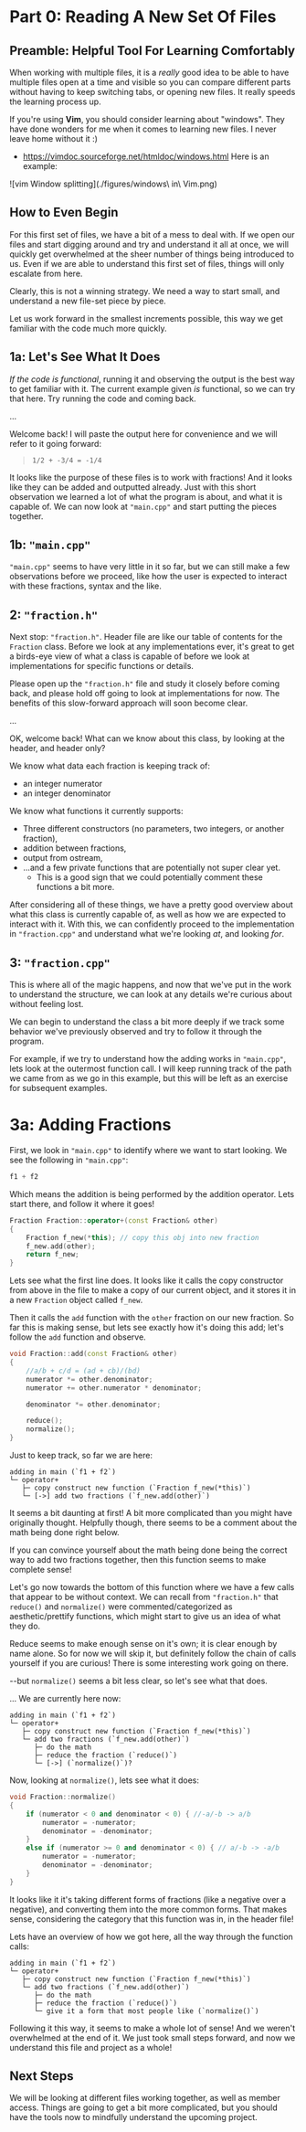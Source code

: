 # Part 0: Reading A New Set Of Files

## Preamble: Helpful Tool For Learning Comfortably
When working with multiple files, it is a *really* good idea to be able to have
multiple files open at a time and visible so you can compare different parts without
having to keep switching tabs, or opening new files. It really speeds the learning
process up.

If you're using **Vim**, you should consider learning about "windows". They have
done wonders for me when it comes to learning new files. I never leave home without
it :)
* https://vimdoc.sourceforge.net/htmldoc/windows.html
Here is an example:

![vim Window splitting](./figures/windows\ in\ Vim.png)

## How to Even Begin
For this first set of files, we have a bit of a mess to deal with. If we open our
files and start digging around and try and understand it all at once, we will quickly
get overwhelmed at the sheer number of things being introduced to us. Even if we are 
able to understand this first set of files, things will only escalate from here.

Clearly, this is not a winning strategy. We need a way to start small, and understand
a new file-set piece by piece.

Let us work forward in the smallest increments possible, this way we get familiar with
the code much more quickly.

## 1a: Let's See What It Does
*If the code is functional*, running it and observing the output is the best way to
get familiar with it. The current example given *is* functional, so we can try that
here. Try running the code and coming back.

...

Welcome back! I will paste the output here for convenience and we will refer to it
going forward:
> `1/2 + -3/4 = -1/4`

It looks like the purpose of these files is to work with fractions! And it looks
like they can be added and outputted already. Just with this short observation we
learned a lot of what the program is about, and what it is capable of. We can now look
at `"main.cpp"` and start putting the pieces together.

## 1b: `"main.cpp"`
`"main.cpp"` seems to have very little in it so far, but we can still make a few
observations before we proceed, like how the user is expected to interact with these
fractions, syntax and the like.

## 2: `"fraction.h"`
Next stop: `"fraction.h"`. Header file are like our table of contents for the
`Fraction` class. Before we look at any implementations ever, it's great to get
a birds-eye view of what a class is capable of before we look at implementations
for specific functions or details.

Please open up the `"fraction.h"` file and study it closely before coming back, and
please hold off going to look at implementations for now. The benefits of this
slow-forward approach will soon become clear.

...

OK, welcome back! What can we know about this class, by looking at the header, and
header only?

We know what data each fraction is keeping track of:
- an integer numerator
- an integer denominator

We know what functions it currently supports:
- Three different constructors (no parameters, two integers, or another fraction),
- addition between fractions,
- output from ostream,
- ...and a few private functions that are potentially not super clear yet.
  - This is a good sign that we could potentially comment these functions a bit more.

After considering all of these things, we have a pretty good overview about what this
class is currently capable of, as well as how we are expected to interact with it.
With this, we can confidently proceed to the implementation in `"fraction.cpp"` and
understand what we're looking *at*, and looking *for*.

## 3: `"fraction.cpp"`
This is where all of the magic happens, and now that we've put in the work to
understand the structure, we can look at any details we're curious about without
feeling lost.

We can begin to understand the class a bit more deeply if we track some behavior we've
previously observed and try to follow it through the program.

For example, if we try to understand how the adding works in `"main.cpp"`, lets look
at the outermost function call. I will keep running track of the path we came from
as we go in this example, but this will be left as an exercise for subsequent
examples.

# 3a: Adding Fractions
First, we look in `"main.cpp"` to identify where we want to start looking. We see the
following in `"main.cpp"`:
```cpp
f1 + f2
```

Which means the addition is being performed by the addition operator. Lets start
there, and follow it where it goes!
```cpp
Fraction Fraction::operator+(const Fraction& other)
{
	Fraction f_new(*this); // copy this obj into new fraction
	f_new.add(other);
	return f_new;
}
```

Lets see what the first line does. It looks like it calls the copy constructor from
above in the file to make a copy of our current object, and it stores it in a new
`Fraction` object called `f_new`.

Then it calls the `add` function with the `other` fraction on our new fraction. So
far this is making sense, but lets see exactly how it's doing this add; let's follow
the `add` function and observe.
```cpp
void Fraction::add(const Fraction& other)
{
	//a/b + c/d = (ad + cb)/(bd)
	numerator *= other.denominator;
	numerator += other.numerator * denominator;

	denominator *= other.denominator;

	reduce();
	normalize();
}
```

Just to keep track, so far we are here:
```
adding in main (`f1 + f2`)
└─ operator+
   ├─ copy construct new function (`Fraction f_new(*this)`)
   └─ [->] add two fractions (`f_new.add(other)`)
```

It seems a bit daunting at first! A bit more complicated than you might have
originally thought. Helpfully though, there seems to be a comment about the
math being done right below.

If you can convince yourself about the math being done being the correct way to add
two fractions together, then this function seems to make complete sense!

Let's go now towards the bottom of this function where we have a few calls that
appear to be without context. We can recall from `"fraction.h"` that `reduce()` and
`normalize()` were commented/categorized as aesthetic/prettify functions, which might
start to give us an idea of what they do.

Reduce seems to make enough sense on it's own; it is clear enough by name alone. So
for now we will skip it, but definitely follow the chain of calls yourself if you
are curious! There is some interesting work going on there.

--but `normalize()` seems a bit less clear, so let's see what that does.

...
We are currently here now:
```
adding in main (`f1 + f2`)
└─ operator+
   ├─ copy construct new function (`Fraction f_new(*this)`)
   └─ add two fractions (`f_new.add(other)`)
      ├─ do the math
      ├─ reduce the fraction (`reduce()`)
      └─ [->] (`normalize()`)?
```

Now, looking at `normalize()`, lets see what it does:
```cpp
void Fraction::normalize()
{
	if (numerator < 0 and denominator < 0) { //-a/-b -> a/b
		numerator = -numerator;
		denominator = -denominator;
	}
	else if (numerator >= 0 and denominator < 0) { // a/-b -> -a/b
		numerator = -numerator;
		denominator = -denominator;
	}
}
```

It looks like it it's taking different forms of fractions (like a negative over a
negative), and converting them into the more common forms. That makes sense,
considering the category that this function was in, in the header file!

Lets have an overview of how we got here, all the way through the function calls:
```
adding in main (`f1 + f2`)
└─ operator+
   ├─ copy construct new function (`Fraction f_new(*this)`)
   └─ add two fractions (`f_new.add(other)`)
      ├─ do the math
      ├─ reduce the fraction (`reduce()`)
      └─ give it a form that most people like (`normalize()`)
```

Following it this way, it seems to make a whole lot of sense! And we weren't
overwhelmed at the end of it. We just took small steps forward, and now we understand
this file and project as a whole!

## Next Steps
We will be looking at different files working together, as well as member access.
Things are going to get a bit more complicated, but you should have the tools now
to mindfully understand the upcoming project.
